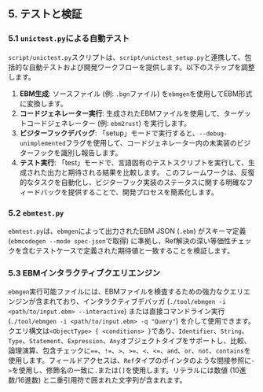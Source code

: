 ## 5. テストと検証

### 5.1 `unictest.py`による自動テスト
`script/unictest.py`スクリプトは、`script/unictest_setup.py`と連携して、包括的な自動テストおよび開発ワークフローを提供します。以下のステップを調整します。
1.  **EBM生成**: ソースファイル (例: `.bgn`ファイル) を`ebmgen`を使用してEBM形式に変換します。
2.  **コードジェネレーター実行**: 生成されたEBMファイルを使用して、ターゲットコードジェネレーター (例: `ebm2rust`) を実行します。
3.  **ビジターフックデバッグ**: 「setup」モードで実行すると、`--debug-unimplemented`フラグを使用して、コードジェネレーター内の未実装のビジターフックを識別し報告します。
4.  **テスト実行**: 「test」モードで、言語固有のテストスクリプトを実行して、生成された出力と期待される結果を比較します。
このフレームワークは、反復的なタスクを自動化し、ビジターフック実装のステータスに関する明確なフィードバックを提供することで、開発プロセスを簡素化します。

### 5.2 `ebmtest.py`
`ebmtest.py`は、`ebmgen`によって出力されたEBM JSON (`.ebm`) がスキーマ定義 (`ebmcodegen --mode spec-json`で取得) に準拠し、Ref解決の深い等価性チェックを含むテストケースで定義された期待値と一致することを検証します。

### 5.3 EBMインタラクティブクエリエンジン
`ebmgen`実行可能ファイルには、EBMファイルを検査するための強力なクエリエンジンが含まれており、インタラクティブデバッガ (`./tool/ebmgen -i <path/to/input.ebm> --interactive`) または直接コマンドライン実行 (`./tool/ebmgen -i <path/to/input.ebm> -q "Query"`) を介して使用できます。
クエリ構文は`<ObjectType> { <conditions> }`であり、`Identifier`、`String`、`Type`、`Statement`、`Expression`、`Any`オブジェクトタイプをサポートし、比較、論理演算、包含チェックに`==`、`!=`、`>`、`>=`、`<`、`<=`、`and`、`or`、`not`、`contains`を使用します。フィールドアクセスは、`Ref`タイプのポインタのような間接参照に`->`を使用し、修飾名の一致に`.`または`[]`を使用します。リテラルには数値 (10進数/16進数) と二重引用符で囲まれた文字列が含まれます。
